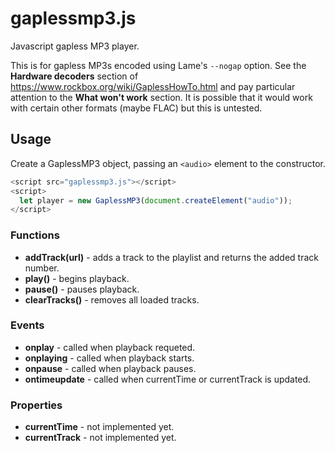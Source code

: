 # gaplessmp3.js
Javascript gapless MP3 player.

This is for gapless MP3s encoded using Lame's ```--nogap``` option. See the **Hardware decoders** section of https://www.rockbox.org/wiki/GaplessHowTo.html and pay particular attention to the **What won't work** section. It is possible that it would work with certain other formats (maybe FLAC) but this is untested.

## Usage
Create a GaplessMP3 object, passing an ```<audio>``` element to the constructor.
``` javascript
<script src="gaplessmp3.js"></script>
<script>
  let player = new GaplessMP3(document.createElement("audio"));
</script>
```

### Functions
* **addTrack(url)** - adds a track to the playlist and returns the added track number.
* **play()** - begins playback.
* **pause()** - pauses playback.
* **clearTracks()** - removes all loaded tracks.

### Events
* **onplay** - called when playback requeted.
* **onplaying** - called when playback starts.
* **onpause** - called when playback pauses.
* **ontimeupdate** - called when currentTime or currentTrack is updated.

### Properties
* **currentTime** - not implemented yet.
* **currentTrack** - not implemented yet.
